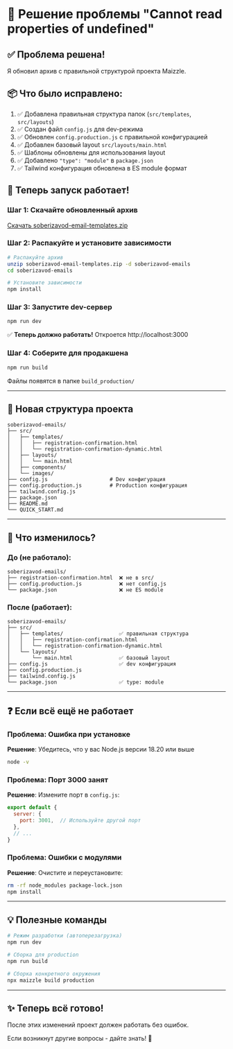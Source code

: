 # 🔧 Решение проблемы "Cannot read properties of undefined"

## ✅ Проблема решена!

Я обновил архив с правильной структурой проекта Maizzle.

## 📦 Что было исправлено:

1. ✅ Добавлена правильная структура папок (`src/templates`, `src/layouts`)
2. ✅ Создан файл `config.js` для dev-режима
3. ✅ Обновлен `config.production.js` с правильной конфигурацией
4. ✅ Добавлен базовый layout `src/layouts/main.html`
5. ✅ Шаблоны обновлены для использования layout
6. ✅ Добавлено `"type": "module"` в `package.json`
7. ✅ Tailwind конфигурация обновлена в ES module формат

## 🚀 Теперь запуск работает!

### Шаг 1: Скачайте обновленный архив
[Скачать soberizavod-email-templates.zip](soberizavod-email-templates.zip)

### Шаг 2: Распакуйте и установите зависимости

```bash
# Распакуйте архив
unzip soberizavod-email-templates.zip -d soberizavod-emails
cd soberizavod-emails

# Установите зависимости
npm install
```

### Шаг 3: Запустите dev-сервер

```bash
npm run dev
```

✅ **Теперь должно работать!** Откроется http://localhost:3000

### Шаг 4: Соберите для продакшена

```bash
npm run build
```

Файлы появятся в папке `build_production/`

---

## 📁 Новая структура проекта

```
soberizavod-emails/
├── src/
│   ├── templates/
│   │   ├── registration-confirmation.html
│   │   └── registration-confirmation-dynamic.html
│   ├── layouts/
│   │   └── main.html
│   ├── components/
│   └── images/
├── config.js                    # Dev конфигурация
├── config.production.js         # Production конфигурация
├── tailwind.config.js
├── package.json
├── README.md
└── QUICK_START.md
```

---

## 🎯 Что изменилось?

### До (не работало):
```
soberizavod-emails/
├── registration-confirmation.html  ❌ не в src/
├── config.production.js            ❌ нет config.js
└── package.json                    ❌ не ES module
```

### После (работает):
```
soberizavod-emails/
├── src/
│   ├── templates/                  ✅ правильная структура
│   │   ├── registration-confirmation.html
│   │   └── registration-confirmation-dynamic.html
│   └── layouts/
│       └── main.html               ✅ базовый layout
├── config.js                       ✅ dev конфигурация
├── config.production.js
├── tailwind.config.js
└── package.json                    ✅ type: module
```

---

## ❓ Если всё ещё не работает

### Проблема: Ошибка при установке
**Решение**: Убедитесь, что у вас Node.js версии 18.20 или выше
```bash
node -v
```

### Проблема: Порт 3000 занят
**Решение**: Измените порт в `config.js`:
```javascript
export default {
  server: {
    port: 3001,  // Используйте другой порт
  },
  // ...
}
```

### Проблема: Ошибки с модулями
**Решение**: Очистите и переустановите:
```bash
rm -rf node_modules package-lock.json
npm install
```

---

## 💡 Полезные команды

```bash
# Режим разработки (автоперезагрузка)
npm run dev

# Сборка для production
npm run build

# Сборка конкретного окружения
npx maizzle build production
```

---

## ✨ Теперь всё готово!

После этих изменений проект должен работать без ошибок. 

Если возникнут другие вопросы - дайте знать! 🚀
